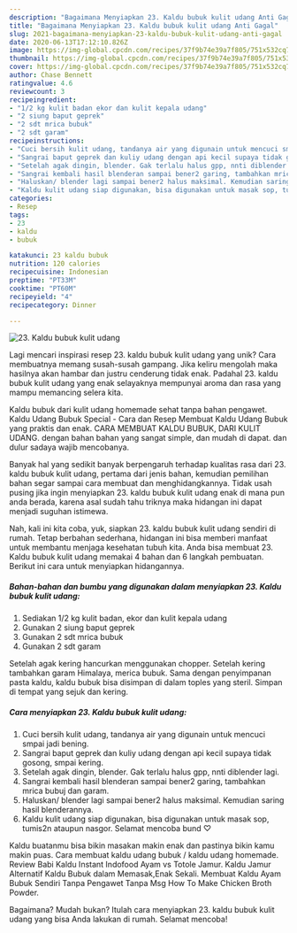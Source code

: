 ```yaml
---
description: "Bagaimana Menyiapkan 23. Kaldu bubuk kulit udang Anti Gagal"
title: "Bagaimana Menyiapkan 23. Kaldu bubuk kulit udang Anti Gagal"
slug: 2021-bagaimana-menyiapkan-23-kaldu-bubuk-kulit-udang-anti-gagal
date: 2020-06-13T17:12:10.826Z
image: https://img-global.cpcdn.com/recipes/37f9b74e39a7f805/751x532cq70/23-kaldu-bubuk-kulit-udang-foto-resep-utama.jpg
thumbnail: https://img-global.cpcdn.com/recipes/37f9b74e39a7f805/751x532cq70/23-kaldu-bubuk-kulit-udang-foto-resep-utama.jpg
cover: https://img-global.cpcdn.com/recipes/37f9b74e39a7f805/751x532cq70/23-kaldu-bubuk-kulit-udang-foto-resep-utama.jpg
author: Chase Bennett
ratingvalue: 4.6
reviewcount: 3
recipeingredient:
- "1/2 kg kulit badan ekor dan kulit kepala udang"
- "2 siung baput geprek"
- "2 sdt mrica bubuk"
- "2 sdt garam"
recipeinstructions:
- "Cuci bersih kulit udang, tandanya air yang digunain untuk mencuci smpai jadi bening."
- "Sangrai baput geprek dan kuliy udang dengan api kecil supaya tidak gosong, smpai kering."
- "Setelah agak dingin, blender. Gak terlalu halus gpp, nnti diblender lagi."
- "Sangrai kembali hasil blenderan sampai bener2 garing, tambahkan mrica bubuj dan garam."
- "Haluskan/ blender lagi sampai bener2 halus maksimal. Kemudian saring hasil blenderannya."
- "Kaldu kulit udang siap digunakan, bisa digunakan untuk masak sop, tumis2n ataupun nasgor. Selamat mencoba bund ♡"
categories:
- Resep
tags:
- 23
- kaldu
- bubuk

katakunci: 23 kaldu bubuk 
nutrition: 120 calories
recipecuisine: Indonesian
preptime: "PT33M"
cooktime: "PT60M"
recipeyield: "4"
recipecategory: Dinner

---
```



![23. Kaldu bubuk kulit udang](https://img-global.cpcdn.com/recipes/37f9b74e39a7f805/751x532cq70/23-kaldu-bubuk-kulit-udang-foto-resep-utama.jpg)

Lagi mencari inspirasi resep 23. kaldu bubuk kulit udang yang unik? Cara membuatnya memang susah-susah gampang. Jika keliru mengolah maka hasilnya akan hambar dan justru cenderung tidak enak. Padahal 23. kaldu bubuk kulit udang yang enak selayaknya mempunyai aroma dan rasa yang mampu memancing selera kita.

Kaldu bubuk dari kulit udang homemade sehat tanpa bahan pengawet. Kaldu Udang Bubuk Special - Cara dan Resep Membuat Kaldu Udang Bubuk yang praktis dan enak. CARA MEMBUAT KALDU BUBUK, DARI KULIT UDANG. dengan bahan bahan yang sangat simple, dan mudah di dapat. dan dulur sadaya wajib mencobanya.

Banyak hal yang sedikit banyak berpengaruh terhadap kualitas rasa dari 23. kaldu bubuk kulit udang, pertama dari jenis bahan, kemudian pemilihan bahan segar sampai cara membuat dan menghidangkannya. Tidak usah pusing jika ingin menyiapkan 23. kaldu bubuk kulit udang enak di mana pun anda berada, karena asal sudah tahu triknya maka hidangan ini dapat menjadi suguhan istimewa.


Nah, kali ini kita coba, yuk, siapkan 23. kaldu bubuk kulit udang sendiri di rumah. Tetap berbahan sederhana, hidangan ini bisa memberi manfaat untuk membantu menjaga kesehatan tubuh kita. Anda bisa membuat 23. Kaldu bubuk kulit udang memakai 4 bahan dan 6 langkah pembuatan. Berikut ini cara untuk menyiapkan hidangannya.

<!--inarticleads1-->

##### Bahan-bahan dan bumbu yang digunakan dalam menyiapkan 23. Kaldu bubuk kulit udang:

1. Sediakan 1/2 kg kulit badan, ekor dan kulit kepala udang
1. Gunakan 2 siung baput geprek
1. Gunakan 2 sdt mrica bubuk
1. Gunakan 2 sdt garam


Setelah agak kering hancurkan menggunakan chopper. Setelah kering tambahkan garam Himalaya, merica bubuk. Sama dengan penyimpanan pasta kaldu, kaldu bubuk bisa disimpan di dalam toples yang steril. Simpan di tempat yang sejuk dan kering. 

<!--inarticleads2-->

##### Cara menyiapkan 23. Kaldu bubuk kulit udang:

1. Cuci bersih kulit udang, tandanya air yang digunain untuk mencuci smpai jadi bening.
1. Sangrai baput geprek dan kuliy udang dengan api kecil supaya tidak gosong, smpai kering.
1. Setelah agak dingin, blender. Gak terlalu halus gpp, nnti diblender lagi.
1. Sangrai kembali hasil blenderan sampai bener2 garing, tambahkan mrica bubuj dan garam.
1. Haluskan/ blender lagi sampai bener2 halus maksimal. Kemudian saring hasil blenderannya.
1. Kaldu kulit udang siap digunakan, bisa digunakan untuk masak sop, tumis2n ataupun nasgor. Selamat mencoba bund ♡


Kaldu buatanmu bisa bikin masakan makin enak dan pastinya bikin kamu makin puas. Cara membuat kaldu udang bubuk / kaldu udang homemade. Review Babi Kaldu Instant Indofood Ayam vs Totole Jamur. Kaldu Jamur Alternatif Kaldu Bubuk dalam Memasak,Enak Sekali. Membuat Kaldu Ayam Bubuk Sendiri Tanpa Pengawet Tanpa Msg How To Make Chicken Broth Powder. 

Bagaimana? Mudah bukan? Itulah cara menyiapkan 23. kaldu bubuk kulit udang yang bisa Anda lakukan di rumah. Selamat mencoba!
